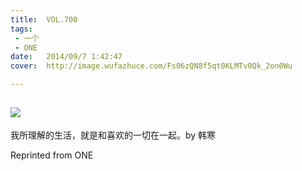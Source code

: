 ```yaml
---
title:	VOL.700
tags:
 - 一个
 - ONE
date:	2014/09/7 1:42:47
cover:	http://image.wufazhuce.com/Fs06zQN8f5qt0KLMTv0Qk_2on0Wu

---
```

![](http://image.wufazhuce.com/Fs06zQN8f5qt0KLMTv0Qk_2on0Wu)
---

我所理解的生活，就是和喜欢的一切在一起。by 韩寒
 
Reprinted from ONE
